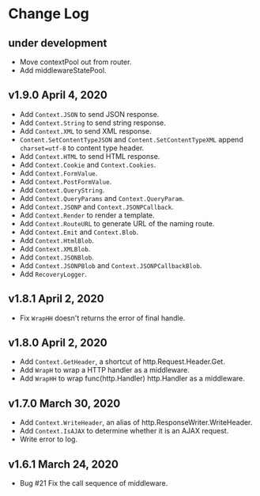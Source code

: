 Change Log
==========

under development
-----------------
- Move contextPool out from router.
- Add middlewareStatePool.

v1.9.0 April 4, 2020
--------------------
- Add `Context.JSON` to send JSON response.
- Add `Context.String` to send string response.
- Add `Context.XML` to send XML response.
- `Content.SetContentTypeJSON` and `Content.SetContentTypeXML` append `charset=utf-8` to content type header.
- Add `Context.HTML` to send HTML response.
- Add `Context.Cookie` and `Context.Cookies`.
- Add `Context.FormValue`.
- Add `Context.PostFormValue`.
- Add `Context.QueryString`.
- Add `Context.QueryParams` and `Context.QueryParam`.
- Add `Context.JSONP` and `Context.JSONPCallback`.
- Add `Context.Render` to render a template.
- Add `Context.RouteURL` to generate URL of the naming route.
- Add `Context.Emit` and `Context.Blob`.
- Add `Context.HtmlBlob`.
- Add `Context.XMLBlob`.
- Add `Context.JSONBlob`.
- Add `Context.JSONPBlob` and `Context.JSONPCallbackBlob`.
- Add `RecoveryLogger`.

v1.8.1 April 2, 2020
--------------------
- Fix `WrapHH` doesn't returns the error of final handle.

v1.8.0 April 2, 2020
--------------------
- Add `Context.GetHeader`, a shortcut of http.Request.Header.Get.
- Add `WrapH` to wrap a HTTP handler as a middleware.
- Add `WrapHH` to wrap func(http.Handler) http.Handler as a middleware.

v1.7.0 March 30, 2020
---------------------
- Add `Context.WriteHeader`, an alias of http.ResponseWriter.WriteHeader.
- Add `Context.IsAJAX` to determine whether it is an AJAX request.
- Write error to log.

v1.6.1 March 24, 2020
---------------------
- Bug #21 Fix the call sequence of middleware.

